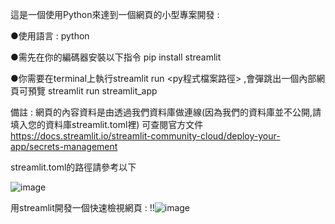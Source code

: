 這是一個使用Python來達到一個網頁的小型專案開發 : 

●使用語言 : python

●需先在你的編碼器安裝以下指令 
pip install streamlit


●你需要在terminal上執行streamlit run <py程式檔案路徑> ,會彈跳出一個內部網頁可預覽
streamlit run streamlit_app


備註 : 網頁的內容資料是由透過我們資料庫做連線(因為我們的資料庫並不公開,請填入您的資料庫streamlit.toml裡)
可查閱官方文件 https://docs.streamlit.io/streamlit-community-cloud/deploy-your-app/secrets-management

streamlit.toml的路徑請參考以下

![image](https://github.com/tn00627974/streamlit_app/assets/139155210/4aec55cf-ffb5-4da7-a5f7-9f05a071fed7)



用streamlit開發一個快速檢視網頁 : 
!!![image](https://github.com/tn00627974/streamlit_app/assets/139155210/ed00beb4-6408-46f5-b286-20317dea51a3)
